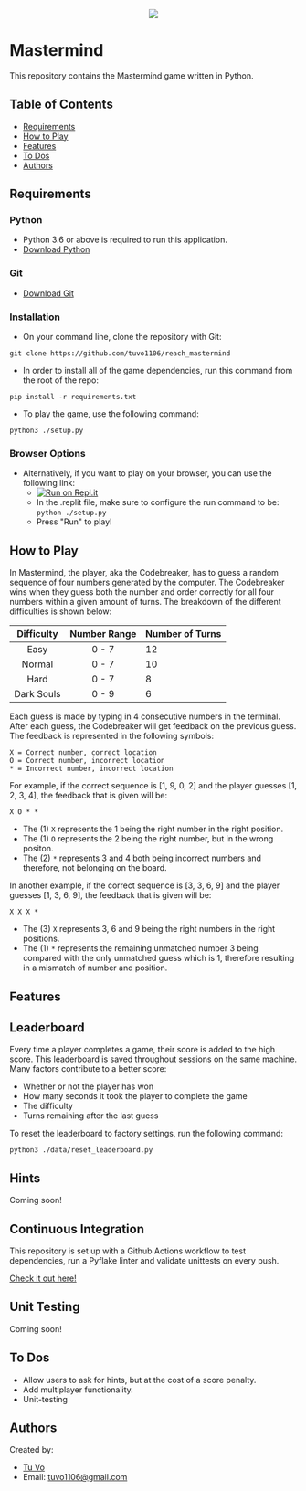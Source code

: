 <p align="center">
  <img src="https://miro.medium.com/max/700/0*4xohKyVpcqZPmT9y.png">
</p>

# Mastermind

This repository contains the Mastermind game written in Python.

## Table of Contents

- [Requirements](#requirements)
- [How to Play](#how-to-play)
- [Features](#features)
- [To Dos](#to-dos)
- [Authors](#authors)

## Requirements

### Python

- Python 3.6 or above is required to run this application.
- [Download Python](https://www.python.org/downloads/)

### Git

- [Download Git](https://git-scm.com/downloads)

### Installation

- On your command line, clone the repository with Git:

`git clone https://github.com/tuvo1106/reach_mastermind`

- In order to install all of the game dependencies, run this command from the root of the repo:

`pip install -r requirements.txt`

- To play the game, use the following command:

`python3 ./setup.py`

### Browser Options

- Alternatively, if you want to play on your browser, you can use the following link:
  - [![Run on Repl.it](https://repl.it/badge/github/tuvo1106/reach_mastermind)](https://repl.it/github/tuvo1106/reach_mastermind)
  - In the .replit file, make sure to configure the run command to be:
    `python ./setup.py`
  - Press "Run" to play!

## How to Play

In Mastermind, the player, aka the Codebreaker, has to guess a random
sequence of four numbers generated by the computer. The Codebreaker
wins when they guess both the number and order correctly for all four
numbers within a given amount of turns. The breakdown of the different
difficulties is shown below:

| Difficulty | Number Range | Number of Turns |
| :--------: | :----------: | --------------- |
|    Easy    |    0 - 7     | 12              |
|   Normal   |    0 - 7     | 10              |
|    Hard    |    0 - 7     | 8               |
| Dark Souls |    0 - 9     | 6               |

Each guess is made by typing in 4 consecutive numbers in the terminal.
After each guess, the Codebreaker will get feedback on the previous
guess. The feedback is represented in the following symbols:

```
X = Correct number, correct location
O = Correct number, incorrect location
* = Incorrect number, incorrect location
```

For example, if the correct sequence is [1, 9, 0, 2] and the player guesses
[1, 2, 3, 4], the feedback that is given will be:

`X O * *`

- The (1) `X` represents the 1 being the right number in the right position.
- The (1) `O` represents the 2 being the right number, but in the wrong positon.
- The (2) `*` represents 3 and 4 both being incorrect numbers and therefore, not
  belonging on the board.

In another example, if the correct sequence is [3, 3, 6, 9] and the player
guesses [1, 3, 6, 9], the feedback that is given will be:

`X X X *`

- The (3) `X` represents 3, 6 and 9 being the right numbers in the right
  positions.
- The (1) `*` represents the remaining unmatched number 3 being compared with
  the only unmatched guess which is 1, therefore resulting in a mismatch of
  number and position.

## Features

## Leaderboard

Every time a player completes a game, their score is added to the high score.
This leaderboard is saved throughout sessions on the same machine. Many factors
contribute to a better score:

- Whether or not the player has won
- How many seconds it took the player to complete the game
- The difficulty
- Turns remaining after the last guess

To reset the leaderboard to factory settings, run the following command:

`python3 ./data/reset_leaderboard.py`

## Hints

Coming soon!

## Continuous Integration

This repository is set up with a Github Actions workflow to test dependencies,
run a Pyflake linter and validate unittests on every push.

[Check it out here!](./.github/workflows/mastermind.yml)

## Unit Testing

Coming soon!

## To Dos

- Allow users to ask for hints, but at the cost of a score penalty.
- Add multiplayer functionality.
- Unit-testing

## Authors

Created by:

- [Tu Vo](https://github.com/tuvo1106)
- Email: tuvo1106@gmail.com
